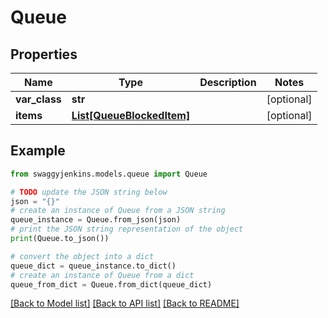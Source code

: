 # Queue


## Properties

Name | Type | Description | Notes
------------ | ------------- | ------------- | -------------
**var_class** | **str** |  | [optional] 
**items** | [**List[QueueBlockedItem]**](QueueBlockedItem.md) |  | [optional] 

## Example

```python
from swaggyjenkins.models.queue import Queue

# TODO update the JSON string below
json = "{}"
# create an instance of Queue from a JSON string
queue_instance = Queue.from_json(json)
# print the JSON string representation of the object
print(Queue.to_json())

# convert the object into a dict
queue_dict = queue_instance.to_dict()
# create an instance of Queue from a dict
queue_from_dict = Queue.from_dict(queue_dict)
```
[[Back to Model list]](../README.md#documentation-for-models) [[Back to API list]](../README.md#documentation-for-api-endpoints) [[Back to README]](../README.md)


